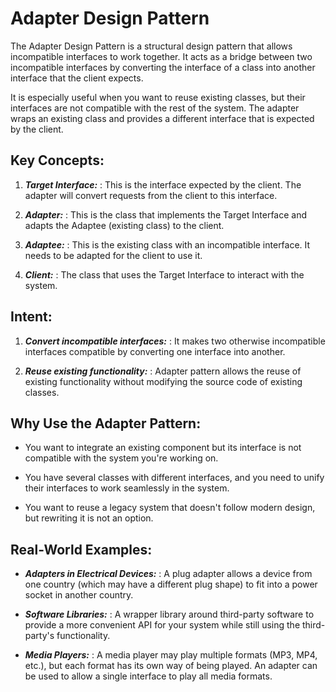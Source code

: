 <h1>Adapter Design Pattern</h1>
The Adapter Design Pattern is a structural design pattern that allows incompatible interfaces to work together. It acts as a bridge between two incompatible interfaces by converting the interface of a class into another interface that the client expects.

It is especially useful when you want to reuse existing classes, but their interfaces are not compatible with the rest of the system. The adapter wraps an existing class and provides a different interface that is expected by the client.

<h2>Key Concepts: </h2>

1. ***Target Interface:***
    : This is the interface expected by the client. The adapter will convert requests from the client to this interface. 

2. ***Adapter:***
    : This is the class that implements the Target Interface and adapts the Adaptee (existing class) to the client.

3. ***Adaptee:***
    : This is the existing class with an incompatible interface. It needs to be adapted for the client to use it.

4. ***Client:***
    : The class that uses the Target Interface to interact with the system.

<h2>Intent:</h2>

1. ***Convert incompatible interfaces:***
    : It makes two otherwise incompatible interfaces compatible by converting one interface into another.

2. ***Reuse existing functionality:***
    : Adapter pattern allows the reuse of existing functionality without modifying the source code of existing classes.

<h2>Why Use the Adapter Pattern:</h2>

- You want to integrate an existing component but its interface is not compatible with the system you're working on.


- You have several classes with different interfaces, and you need to unify their interfaces to work seamlessly in the system.


- You want to reuse a legacy system that doesn't follow modern design, but rewriting it is not an option.

<h2>Real-World Examples:</h2>

- ***Adapters in Electrical Devices:***
    : A plug adapter allows a device from one country (which may have a different plug shape) to fit into a power socket in another country.

- ***Software Libraries:***
    : A wrapper library around third-party software to provide a more convenient API for your system while still using the third-party's functionality.

- ***Media Players:***
    : A media player may play multiple formats (MP3, MP4, etc.), but each format has its own way of being played. An adapter can be used to allow a single interface to play all media formats.